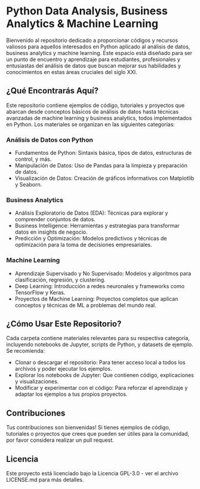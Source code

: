 # Python Data Analysis, Business Analytics & Machine Learning

Bienvenido al repositorio dedicado a proporcionar códigos y recursos valiosos para aquellos interesados en Python aplicado al análisis de datos, business analytics y machine learning. Este espacio está diseñado para ser un punto de encuentro y aprendizaje para estudiantes, profesionales y entusiastas del análisis de datos que buscan mejorar sus habilidades y conocimientos en estas áreas cruciales del siglo XXI.

## ¿Qué Encontrarás Aquí?
Este repositorio contiene ejemplos de código, tutoriales y proyectos que abarcan desde conceptos básicos de análisis de datos hasta técnicas avanzadas de machine learning y business analytics, todos implementados en Python. Los materiales se organizan en las siguientes categorías:

### Análisis de Datos con Python
* Fundamentos de Python: Sintaxis básica, tipos de datos, estructuras de control, y más.
* Manipulación de Datos: Uso de Pandas para la limpieza y preparación de datos.
* Visualización de Datos: Creación de gráficos informativos con Matplotlib y Seaborn.

### Business Analytics
* Análisis Exploratorio de Datos (EDA): Técnicas para explorar y comprender conjuntos de datos.
* Business Intelligence: Herramientas y estrategias para transformar datos en insights de negocio.
* Predicción y Optimización: Modelos predictivos y técnicas de optimización para la toma de decisiones empresariales.

### Machine Learning
* Aprendizaje Supervisado y No Supervisado: Modelos y algoritmos para clasificación, regresión, y clustering.
* Deep Learning: Introducción a redes neuronales y frameworks como TensorFlow y Keras.
* Proyectos de Machine Learning: Proyectos completos que aplican conceptos y técnicas de ML a problemas del mundo real.

## ¿Cómo Usar Este Repositorio?
Cada carpeta contiene materiales relevantes para su respectiva categoría, incluyendo notebooks de Jupyter, scripts de Python, y datasets de ejemplo. Se recomienda:

* Clonar o descargar el repositorio: Para tener acceso local a todos los archivos y poder ejecutar los ejemplos.
* Explorar los notebooks de Jupyter: Que contienen código, explicaciones y visualizaciones.
* Modificar y experimentar con el código: Para reforzar el aprendizaje y adaptar los ejemplos a tus propios proyectos.

## Contribuciones
Tus contribuciones son bienvenidas! Si tienes ejemplos de código, tutoriales o proyectos que crees que pueden ser útiles para la comunidad, por favor considera realizar un pull request.

## Licencia
Este proyecto está licenciado bajo la Licencia GPL-3.0 - ver el archivo LICENSE.md para más detalles.
